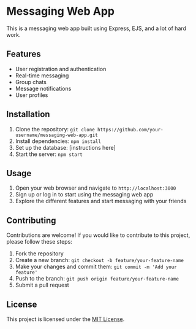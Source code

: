 # Messaging Web App

This is a messaging web app built using Express, EJS, and a lot of hard work.

## Features

- User registration and authentication
- Real-time messaging
- Group chats
- Message notifications
- User profiles

## Installation

1. Clone the repository: `git clone https://github.com/your-username/messaging-web-app.git`
2. Install dependencies: `npm install`
3. Set up the database: [instructions here]
4. Start the server: `npm start`

## Usage

1. Open your web browser and navigate to `http://localhost:3000`
2. Sign up or log in to start using the messaging web app
3. Explore the different features and start messaging with your friends

## Contributing

Contributions are welcome! If you would like to contribute to this project, please follow these steps:

1. Fork the repository
2. Create a new branch: `git checkout -b feature/your-feature-name`
3. Make your changes and commit them: `git commit -m 'Add your feature'`
4. Push to the branch: `git push origin feature/your-feature-name`
5. Submit a pull request

## License

This project is licensed under the [MIT License](LICENSE).
